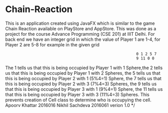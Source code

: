 # Chain-Reaction

This is an application created using JavaFX which is similar to the game Chain Reaction available on PlayStore and AppStore. This was done as a project for the course Advance Programming (CSE 201) at IIIT Delhi. For back end we have an integer grid in which the value of Player 1 are 1-4, for Player 2 are 5-8 for example in the given grid



                                                              0 1 2 5 7 
                                                              9 11 0 0
                                                              
                                                              
                                                              
The 1 tells us that this is being occupied by Player 1 with 1 Sphere,the 2 tells us that this is being occupied by Player 1 with 2 Spheres, the 5 tells us that this is being occupied by Player 2 with 1 (5%4=1) Sphere, the 7 tells us that this is being occupied by Player 2 with 3 (7%4=3) Spheres, the 9 tells us that this is being occupied by Player 3 with 1 (9%4=1) Sphere,  the 11 tells us that this is being occupied by Player 3 with 3 (11%4=3) Spheres. This prevents creation of Cell class to determine who is occupying the cell.
Apoorv Khattar 2016016
Nikhil Sachdeva 2016061
verion 1.0
 */


